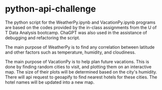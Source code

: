 # python-api-challenge
 
The python script for the WeatherPy.ipynb and VacationPy.ipynb programs are based on the codes provided by the in-class assignments from the U of T Data Analysis bootcamp. 
ChaGPT was also used in the assistance of debugging and refactoring the script.

The main purpose of WeatherPy is to find any correlation between latitude and other factors such as temperature, humidity,
and cloudiness.

The main purpose of VacationPy is to help plan future vacations.  This is done by finding random cities to visit, and 
plotting them on an interactive map.  The size of their plots will be determined based on the city's humidity.  There will api request 
to geoapify to find nearest hotels for these cities.  The hotel names will be updated into a new map.